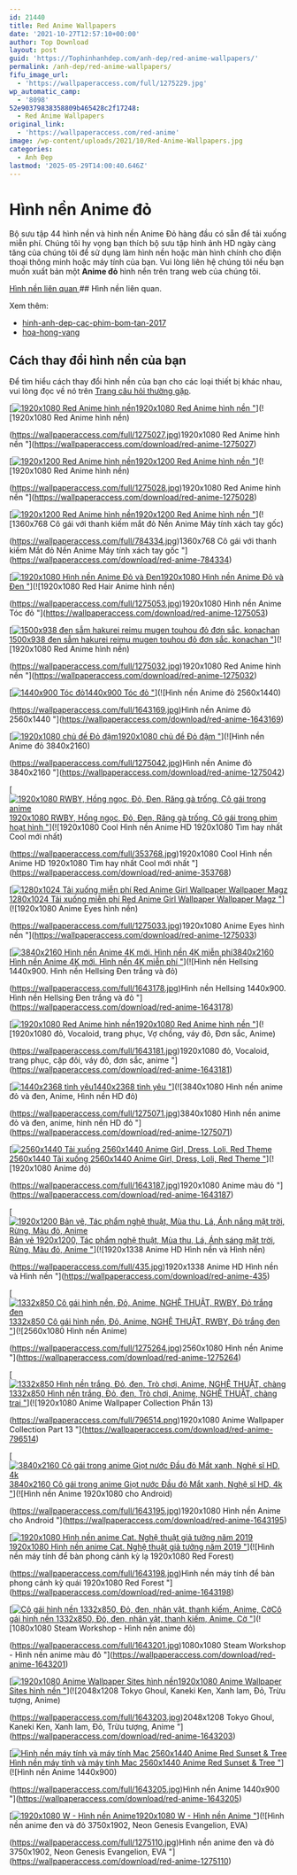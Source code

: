 ```yaml
---
id: 21440
title: Red Anime Wallpapers
date: '2021-10-27T12:57:10+00:00'
author: Top Download
layout: post
guid: 'https://Tophinhanhdep.com/anh-dep/red-anime-wallpapers/'
permalink: /anh-dep/red-anime-wallpapers/
fifu_image_url:
  - 'https://wallpaperaccess.com/full/1275229.jpg'
wp_automatic_camp:
  - '8098'
52e90379838358809b465428c2f17248:
  - Red Anime Wallpapers
original_link:
  - 'https://wallpaperaccess.com/red-anime'
image: /wp-content/uploads/2021/10/Red-Anime-Wallpapers.jpg
categories:
  - Ảnh Đẹp
lastmod: '2025-05-29T14:00:40.646Z'
---
```

# Hình nền Anime đỏ

Bộ sưu tập 44 hình nền và hình nền Anime Đỏ hàng đầu có sẵn để tải xuống miễn phí. Chúng tôi hy vọng bạn thích bộ sưu tập hình ảnh HD ngày càng tăng của chúng tôi để sử dụng làm hình nền hoặc màn hình chính cho điện thoại thông minh hoặc máy tính của bạn. Vui lòng liên hệ chúng tôi nếu bạn muốn xuất bản một **Anime đỏ** hình nền trên trang web của chúng tôi.

[Hình nền liên quan ](#related) ## Hình nền liên quan.

   
 Xem thêm:

   
- [hinh-anh-dep-cac-phim-bom-tan-2017](https://tophinhanhdep.com/anh-dep/hinh-anh-dep-cac-phim-bom-tan-2017/)
- [hoa-hong-vang](https://tophinhanhdep.com/hoa-hong/hoa-hong-vang/)

## Cách thay đổi hình nền của bạn

Để tìm hiểu cách thay đổi hình nền của bạn cho các loại thiết bị khác nhau, vui lòng đọc về nó trên [Trang câu hỏi thường gặp](https://tophinhanhdep.com/faq/).

  
[[![1920x1080 Red Anime hình nền](https://wallpaperaccess.com/full/1275229.jpg)1920x1080 Red Anime hình nền "](https://wallpaperaccess.com/download/red-anime-1275229)](![1920x1080 Red Anime hình nền)

(https://wallpaperaccess.com/full/1275027.jpg)1920x1080 Red Anime hình nền "](https://wallpaperaccess.com/download/red-anime-1275027)

[[![1920x1200 Red Anime hình nền](https://wallpaperaccess.com/full/419812.jpg)1920x1200 Red Anime hình nền "](https://wallpaperaccess.com/download/red-anime-419812)](![1920x1080 Red Anime hình nền)

(https://wallpaperaccess.com/full/1275028.jpg)1920x1080 Red Anime hình nền "](https://wallpaperaccess.com/download/red-anime-1275028)

[[![1920x1200 Red Anime hình nền](https://wallpaperaccess.com/full/1643164.jpg)1920x1200 Red Anime hình nền "](https://wallpaperaccess.com/download/red-anime-1643164)](![1360x768 Cô gái với thanh kiếm mắt đỏ Nền Anime Máy tính xách tay gốc)

(https://wallpaperaccess.com/full/784334.jpg)1360x768 Cô gái với thanh kiếm Mắt đỏ Nền Anime Máy tính xách tay gốc "](https://wallpaperaccess.com/download/red-anime-784334)

[[![1920x1080 Hình nền Anime Đỏ và Đen](https://wallpaperaccess.com/full/842675.jpg)1920x1080 Hình nền Anime Đỏ và Đen "](https://wallpaperaccess.com/download/red-anime-842675)](![1920x1080 Red Hair Anime hình nền)

(https://wallpaperaccess.com/full/1275053.jpg)1920x1080 Hình nền Anime Tóc đỏ "](https://wallpaperaccess.com/download/red-anime-1275053)

[[![1500x938 đen sẫm hakurei reimu mugen touhou đỏ đơn sắc.  konachan](https://wallpaperaccess.com/full/419783.jpg)1500x938 đen sẫm hakurei reimu mugen touhou đỏ đơn sắc. konachan "](https://wallpaperaccess.com/download/red-anime-419783)](![1920x1080 Red Anime hình nền)

(https://wallpaperaccess.com/full/1275032.jpg)1920x1080 Red Anime hình nền "](https://wallpaperaccess.com/download/red-anime-1275032)

[[![1440x900 Tóc đỏ](https://wallpaperaccess.com/full/1643168.jpg)1440x900 Tóc đỏ "](https://wallpaperaccess.com/download/red-anime-1643168)](![Hình nền Anime đỏ 2560x1440)

(https://wallpaperaccess.com/full/1643169.jpg)Hình nền Anime đỏ 2560x1440 "](https://wallpaperaccess.com/download/red-anime-1643169)

[[![1920x1080 chủ đề Đỏ đậm](https://wallpaperaccess.com/full/1643170.png)1920x1080 chủ đề Đỏ đậm "](https://wallpaperaccess.com/download/red-anime-1643170)](![Hình nền Anime đỏ 3840x2160)

(https://wallpaperaccess.com/full/1275042.jpg)Hình nền Anime đỏ 3840x2160 "](https://wallpaperaccess.com/download/red-anime-1275042)

[[![1920x1080 RWBY, Hồng ngọc, Đỏ, Đen, Răng gà trống, Cô gái trong anime](https://wallpaperaccess.com/full/1643172.jpg)1920x1080 RWBY, Hồng ngọc, Đỏ, Đen, Răng gà trống, Cô gái trong phim hoạt hình "](https://wallpaperaccess.com/download/red-anime-1643172)](![1920x1080 Cool Hình nền Anime HD 1920x1080 Tìm hay nhất Cool mới nhất)

(https://wallpaperaccess.com/full/353768.jpg)1920x1080 Cool Hình nền Anime HD 1920x1080 Tìm hay nhất Cool mới nhất "](https://wallpaperaccess.com/download/red-anime-353768)

[[![1280x1024 Tải xuống miễn phí Red Anime Girl Wallpaper Wallpaper Magz](https://wallpaperaccess.com/full/1275063.jpg)1280x1024 Tải xuống miễn phí Red Anime Girl Wallpaper Wallpaper Magz "](https://wallpaperaccess.com/download/red-anime-1275063)](![1920x1080 Anime Eyes hình nền)

(https://wallpaperaccess.com/full/1275033.jpg)1920x1080 Anime Eyes hình nền "](https://wallpaperaccess.com/download/red-anime-1275033)

[[![3840x2160 Hình nền Anime 4K mới.  Hình nền 4K miễn phí](https://wallpaperaccess.com/full/262908.jpg)3840x2160 Hình nền Anime 4K mới. Hình nền 4K miễn phí "](https://wallpaperaccess.com/download/red-anime-262908)](![Hình nền Hellsing 1440x900.  Hình nền Hellsing Đen trắng và đỏ)

(https://wallpaperaccess.com/full/1643178.jpg)Hình nền Hellsing 1440x900. Hình nền Hellsing Đen trắng và đỏ "](https://wallpaperaccess.com/download/red-anime-1643178)

[[![1920x1080 Red Anime hình nền](https://wallpaperaccess.com/full/1643179.jpg)1920x1080 Red Anime hình nền "](https://wallpaperaccess.com/download/red-anime-1643179)](![1920x1080 đỏ, Vocaloid, trang phục, Vợ chồng, váy đỏ, Đơn sắc, Anime)

(https://wallpaperaccess.com/full/1643181.jpg)1920x1080 đỏ, Vocaloid, trang phục, cặp đôi, váy đỏ, đơn sắc, anime "](https://wallpaperaccess.com/download/red-anime-1643181)

[[![1440x2368 tình yêu](https://wallpaperaccess.com/full/1643182.jpg)1440x2368 tình yêu "](https://wallpaperaccess.com/download/red-anime-1643182)](![3840x1080 Hình nền anime đỏ và đen, Anime, Hình nền HD đỏ)

(https://wallpaperaccess.com/full/1275071.jpg)3840x1080 Hình nền anime đỏ và đen, anime, hình nền HD đỏ "](https://wallpaperaccess.com/download/red-anime-1275071)

[[![2560x1440 Tải xuống 2560x1440 Anime Girl, Dress, Loli, Red Theme](https://wallpaperaccess.com/full/1643186.png)2560x1440 Tải xuống 2560x1440 Anime Girl, Dress, Loli, Red Theme "](https://wallpaperaccess.com/download/red-anime-1643186)](![1920x1080 Anime đỏ)

(https://wallpaperaccess.com/full/1643187.jpg)1920x1080 Anime màu đỏ "](https://wallpaperaccess.com/download/red-anime-1643187)

[[![1920x1200 Bản vẽ, Tác phẩm nghệ thuật, Mùa thu, Lá, Ánh nắng mặt trời, Rừng, Màu đỏ, Anime](https://wallpaperaccess.com/full/721984.jpg)Bản vẽ 1920x1200, Tác phẩm nghệ thuật, Mùa thu, Lá, Ánh sáng mặt trời, Rừng, Màu đỏ, Anime "](https://wallpaperaccess.com/download/red-anime-721984)](![1920x1338 Anime HD Hình nền và Hình nền)

(https://wallpaperaccess.com/full/435.jpg)1920x1338 Anime HD Hình nền và Hình nền "](https://wallpaperaccess.com/download/red-anime-435)

[[![1332x850 Cô gái hình nền, Đỏ, Anime, NGHỆ THUẬT, RWBY, Đỏ trắng đen](https://wallpaperaccess.com/full/1643190.jpg)1332x850 Cô gái hình nền, Đỏ, Anime, NGHỆ THUẬT, RWBY, Đỏ trắng đen "](https://wallpaperaccess.com/download/red-anime-1643190)](![2560x1080 Hình nền Anime)

(https://wallpaperaccess.com/full/1275264.jpg)2560x1080 Hình nền Anime "](https://wallpaperaccess.com/download/red-anime-1275264)

[[![1332x850 Hình nền trắng, Đỏ, đen, Trò chơi, Anime, NGHỆ THUẬT, chàng](https://wallpaperaccess.com/full/1275157.jpg)1332x850 Hình nền trắng, Đỏ, đen, Trò chơi, Anime, NGHỆ THUẬT, chàng trai "](https://wallpaperaccess.com/download/red-anime-1275157)](![1920x1080 Anime Wallpaper Collection Phần 13)

(https://wallpaperaccess.com/full/796514.png)1920x1080 Anime Wallpaper Collection Part 13 "](https://wallpaperaccess.com/download/red-anime-796514)

[[![3840x2160 Cô gái trong anime Giọt nước Đầu đỏ Mắt xanh, Nghệ sĩ HD, 4k](https://wallpaperaccess.com/full/1275322.jpg)3840x2160 Cô gái trong anime Giọt nước Đầu đỏ Mắt xanh, Nghệ sĩ HD, 4k "](https://wallpaperaccess.com/download/red-anime-1275322)](![Hình nền Anime 1920x1080 cho Android)

(https://wallpaperaccess.com/full/1643195.jpg)1920x1080 Hình nền Anime cho Android "](https://wallpaperaccess.com/download/red-anime-1643195)

[[![1920x1080 Hình nền anime Cat.  Nghệ thuật giả tưởng năm 2019](https://wallpaperaccess.com/full/1643196.jpg)1920x1080 Hình nền anime Cat. Nghệ thuật giả tưởng năm 2019 "](https://wallpaperaccess.com/download/red-anime-1643196)](![Hình nền máy tính để bàn phong cảnh kỳ lạ 1920x1080 Red Forest)

(https://wallpaperaccess.com/full/1643198.jpg)Hình nền máy tính để bàn phong cảnh kỳ quái 1920x1080 Red Forest "](https://wallpaperaccess.com/download/red-anime-1643198)

[[![Cô gái hình nền 1332x850, Đỏ, đen, nhân vật, thanh kiếm, Anime, Cờ](https://wallpaperaccess.com/full/1275097.jpg)Cô gái hình nền 1332x850, Đỏ, đen, nhân vật, thanh kiếm, Anime, Cờ "](https://wallpaperaccess.com/download/red-anime-1275097)](![1080x1080 Steam Workshop - Hình nền anime đỏ)

(https://wallpaperaccess.com/full/1643201.jpg)1080x1080 Steam Workshop - Hình nền anime màu đỏ "](https://wallpaperaccess.com/download/red-anime-1643201)

[[![1920x1080 Anime Wallpaper Sites hình nền](https://wallpaperaccess.com/full/1643202.jpg)1920x1080 Anime Wallpaper Sites hình nền "](https://wallpaperaccess.com/download/red-anime-1643202)](![2048x1208 Tokyo Ghoul, Kaneki Ken, Xanh lam, Đỏ, Trừu tượng, Anime)

(https://wallpaperaccess.com/full/1643203.jpg)2048x1208 Tokyo Ghoul, Kaneki Ken, Xanh lam, Đỏ, Trừu tượng, Anime "](https://wallpaperaccess.com/download/red-anime-1643203)

[[![Hình nền máy tính và máy tính Mac 2560x1440 Anime Red Sunset & Tree](https://wallpaperaccess.com/full/1643204.jpg)Hình nền máy tính và máy tính Mac 2560x1440 Anime Red Sunset &amp; Tree "](https://wallpaperaccess.com/download/red-anime-1643204)](![Hình nền Anime 1440x900)

(https://wallpaperaccess.com/full/1643205.jpg)Hình nền Anime 1440x900 "](https://wallpaperaccess.com/download/red-anime-1643205)

[[![1920x1080 W - Hình nền Anime](https://wallpaperaccess.com/full/1643206.jpg)1920x1080 W - Hình nền Anime "](https://wallpaperaccess.com/download/red-anime-1643206)](![Hình nền anime đen và đỏ 3750x1902, Neon Genesis Evangelion, EVA)

(https://wallpaperaccess.com/full/1275110.jpg)Hình nền anime đen và đỏ 3750x1902, Neon Genesis Evangelion, EVA "](https://wallpaperaccess.com/download/red-anime-1275110)
